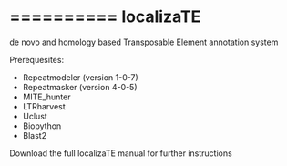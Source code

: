 
==========
localizaTE  
==========
 
de novo and homology based Transposable Element annotation system

Prerequesites: 

   - Repeatmodeler (version 1-0-7)       
   - Repeatmasker (version 4-0-5)        
   - MITE_hunter                                  
   - LTRharvest                                     
   - Uclust                                              
   - Biopython			      
   - Blast2

Download the full localizaTE manual for further instructions
